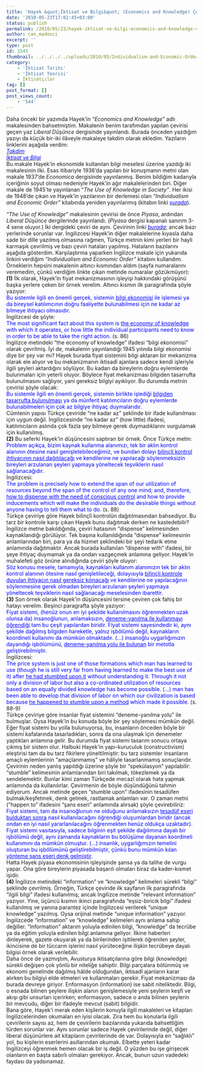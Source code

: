 ```yaml
---
title: 'Hayek &quot;İktisat ve Bilgi&quot; (Economics and Knowledge) Çevirisi'
date: '2010-05-23T17:02:45+03:00'
status: publish
permalink: /2010/05/23/hayek-iktisat-ve-bilgi-economics-and-knowledge-cevirisi
author: can_madenci
excerpt: ''
type: post
id: 1545
thumbnail: ../../../../uploads/2010/05/Individualism-and-Economic-Order_Hayek_bookstore-1-2-150x150.jpg
category:
    - 'İktisat Tarihi'
    - 'İktisat Teorisi'
    - İktisatçılar
tag: []
post_format: []
post_views_count:
    - '544'
---
```

Daha önceki bir yazımda Hayek’in “*Economics and Knowledge”* adlı makalesinden bahsetmiştim. Makalenin benim tarafımdan yapılan çevirisi geçen yaz *Liberal Düşünce* dergisinde yayınlandı. Burada önceden yazdığım yazıyı da küçük bir-iki ilâveyle makaleye takdim olarak ekledim. Yazıların linklerini aşağıda verdim:  
*<span style="color: #0000ff;">[<span style="color: #0000ff;">Takdim</span>](http://www.barisurhan.com/takdim.pdf)</span>*  
*<span style="color: #0000ff;">[<span style="color: #0000ff;">İktisat ve Bilgi</span>](http://www.barisurhan.com/iktisat-ve-bilgi.pdf)</span>*  
Bu makale Hayek’in ekonomide kullanılan bilgi meselesi üzerine yazdığı iki makalesinin ilki. Esas itibariyle 1936’da yapılan bir konuşmanın metni olan makale 1937’de *Economica* dergisinde yayınlanmış. Benim bildiğim kadarıyla içeriğinin soyut olması nedeniyle Hayek’in ağır makalelerinden biri. Diğer makale de 1945’te yayınlanan “*The Use of Knowledge in Society”*. Her ikisi de 1948’de çıkan ve Hayek’in yazılarının bir derlemesi olan *“Individualism and Economic Order”* kitabında yeniden yayınlanmış (kitabın linki *<span style="color: #0000ff;">[<span style="color: #0000ff;">şurada</span>](http://mises.org/books/individualismandeconomicorder.pdf)</span>*).  
  
 *“The Use of Knowledge”* makalesinin çevirisi de önce *Piyasa*, ardından *Liberal Düşünce* dergilerinde yayınlandı. (*Piyasa* dergisi kapanalı sanırım 3-4 sene oluyor.) İki dergideki çeviri de aynı. Çevirinin linki *<span style="color: #0000ff;">[<span style="color: #0000ff;">burada</span>](http://72.29.74.39/~turanyay/files/other/bilgi.pdf)</span>*; ancak bazı yerlerinde sorunlar var. İngilizcesi Hayek’in diğer makalelerine kıyasla daha sade bir dille yazılmış olmasına rağmen, Türkçe metnin kimi yerleri bir hayli karmaşık çevrilmiş ve bazı çeviri hataları yapılmış. Hataların bazılarını aşağıda gösterdim. Karşılaştırma yaparken İngilizce makale için yukarıda linkini verdiğim *“Individualism and Economic Order”* kitabını kullandım. Örneklerin hepsini makalenin altıncı kısmından aldım (sayfa numaralarını veremedim, çünkü verdiğim linkte çıkan metinde numaralar gözükmüyor):  
**(1)** İlk olarak, Hayek’in fiyat mekanizmasının işleyişi hakkındaki görüşünü başka yerlere çeken bir örnek verelim. Altıncı kısmın ilk paragrafında şöyle yazıyor:  
<span style="color: #0000ff;">Bu sistemle ilgili en önemli gerçek, sistemin <span style="text-decoration: underline;">bilgi ekonomisi</span> ile işlemesi ya da bireysel katılımcının doğru faaliyette bulunabilmesi için ne kadar az bilmeye ihtiyacı olmasıdır.</span>  
İngilizcesi de şöyle:  
<span style="color: #0000ff;">The most significant fact about this system is <span style="text-decoration: underline;">the economy of knowledge</span> with which it operates, or how little the individual participants need to know in order to be able to take the right action.</span> (s. 86)  
İngilizce metindeki “the economy of knowledge” ifadesi “bilgi ekonomisi” olarak çevrilmiş. İyi de, makalenin yayınlandığı 1945 yılında bilgi ekonomisi diye bir şey var mı? Hayek burada fiyat sistemini bilgi aktaran bir mekanizma olarak ele alıyor ve bu mekanizmanın iktisadî ajanlara sadece kendi işleriyle ilgili şeyleri aktardığını söylüyor. Bu kadarı da bireylerin doğru eylemlerde bulunmaları için yeterli oluyor. Böylece fiyat mekanizması bilgiden tasarrufta bulunulmasını sağlıyor, yani gereksiz bilgiyi ayıklıyor. Bu durumda metnin çevirisi şöyle olacak:  
<span style="color: #0000ff;">Bu sistemle ilgili en önemli gerçek, sistemin birlikte işlediği <span style="text-decoration: underline;">bilgiden tasarrufta bulunulması</span> ya da münferit katılımcıların doğru eylemlerde bulunabilmeleri için çok az bilgiye ihtiyaç duymalarıdır.</span>  
Cümlenin yapısı Türkçe çeviride “ne kadar az” şeklinde bir ifade kullanılması için uygun değil. İngilizcesinde “ne kadar az” (how little) ifadesi, katılımcıların aslında çok fazla şey bilmeye gerek duymadıklarını vurgulamak için kullanılmış.  
**(2)** Bu seferki Hayek’in düşüncesini saptıran bir örnek. Önce Türkçe metin:  
<span style="color: #0000ff;">Problem açıkça, bizim kaynak kullanma alanımızı, tek bir aklın kontrol alanının ötesine nasıl genişletebileceğimiz, ve bundan dolayı <span style="text-decoration: underline;">bilinçli kontrol ihtiyacının nasıl dağıtılacağı</span> ve kendilerine ne yapılacağı söylenmeksizin bireyleri arzulanan şeyleri yapmaya yöneltecek teşviklerin nasıl sağlanacağıdır.</span>  
İngilizcesi:  
<span style="color: #0000ff;">The problem is precisely how to extend the span of our utilization of resources beyond the span of the control of any one mind; and, therefore, <span style="text-decoration: underline;">how to dispense with the need of conscious control</span> and how to provide inducements which will make the individuals do the desirable things without anyone having to tell them what to do.</span> (s. 88)  
Türkçe çeviriye göre Hayek bilinçli kontrolün dağıtılmasından bahsediyor. Bu tarz bir kontrole karşı çıkan Hayek bunu dağıtmak derken ne kastedebilir? İngilizce metne bakıldığında, çeviri hatasının “dispense” kelimesinden kaynaklandığı görülüyor. Tek başına kullanıldığında “dispense” kelimesinin anlamlarından biri, para ya da hizmet şeklindeki bir şeyi tedarik etme anlamında dağıtmaktır. Ancak burada kullanılan “dispense with” ifadesi, bir şeye ihtiyaç duymamak ya da ondan vazgeçmek anlamına geliyor. Hayek’in muhalefeti göz önüne alındığında çeviri şöyle oluyor:  
<span style="color: #0000ff;">Söz konusu mesele, tamamıyla, kaynakları kullanım alanımızın tek bir aklın kontrol alanının ötesine nasıl genişletileceği, dolayısıyla <span style="text-decoration: underline;">bilinçli kontrole duyulan ihtiyacın nasıl gereksiz kılınacağı</span> ve kendilerine ne yapılacağının söylenmesine gerek olmadan bireyleri arzulanan şeyleri yapmaya yöneltecek teşviklerin nasıl sağlanacağı meselesinden ibarettir.</span>  
**(3)** Son örnek olarak Hayek’in düşüncesini tersine çeviren çok fahiş bir hatayı verelim. Beşinci paragrafta şöyle yazıyor:  
<span style="color: #0000ff;">Fiyat sistemi, (henüz onun en iyi şekilde kullanılmasını öğrenmekten uzak olunsa da) insanoğlunun, anlamaksızın, <span style="text-decoration: underline;">deneme-yanılma ile kullanmayı öğrendiği</span> tam bu çeşit yapılardan biridir. Fiyat sistemi sayesindedir ki, aynı şekilde dağılmış bilgiden hareketle, yalnız işbölümü değil, kaynakların koordineli kullanımı da mümkün olmaktadır. (…) insanoğlu uygarlığımızın dayandığı işbölümünü, <span style="text-decoration: underline;">deneme-yanılma yolu ile bulunan</span> bir metotla geliştirebilmiştir.</span>  
İngilizcesi:  
<span style="color: #0000ff;">The price system is just one of those formations which man has learned to use (though he is still very far from having learned to make the best use of it) after <span style="text-decoration: underline;">he had stumbled upon it</span> without understanding it. Through it not only a division of labor but also a co-ordinated utilization of resources based on an equally divided knowledge has become possible. (…) man has been able to develop that division of labor on which our civilization is based because <span style="text-decoration: underline;">he happened to stumble upon a method</span> which made it possible.</span> (s. 88-9)  
Türkçe çeviriye göre insanlar fiyat sistemini “deneme-yanılma yolu” ile bulmuşlar. Oysa Hayek’in bu konuda böyle bir şey söylemesi mümkün değil. Eğer fiyat sistemi bu yolla bulunuyorsa, bu, insanların önceden böyle bir sistemi kafalarında tasarladıkları, sonra da ona ulaşmak için denemeler yaptıkları anlamına gelir. Bu durumda fiyat sistemi tasarım sonucu ortaya çıkmış bir sistem olur. Halbuki Hayek’in yapı-kuruculuk (constructivism) eleştirisi tam da bu tarz fikirlere yöneltilmiştir: bu tarz sistemler insanların amaçlı eylemlerinin “amaçlanmamış” ve hâliyle tasarlanmamış sonuçlarıdır.  
Çevirinin neden yanlış yapıldığı üzerine şöyle bir “spekülasyon” yapılabilir: “stumble” kelimesinin anlamlarından biri takılmak, tökezlemek ya da sendelemektir. Bunlar kimi zaman Türkçede mecazî olarak hata yapmak anlamında da kullanılırlar. Çevirmenin de böyle düşündüğünü tahmin ediyorum. Ancak metinde geçen “stumble upon” ifadesinin tesadüfen bulmak/keşfetmek, denk gelmek, rastlamak anlamları var. O zaman metni (“happen to” ifadesini “şans eseri” anlamında alırsak) şöyle çevirebiliriz:  
<span style="color: #0000ff;">Fiyat sistemi, tam da insanoğlunun ne olduğunu anlamaksızın <span style="text-decoration: underline;">tesadüf eseri bulduktan sonra</span> nasıl kullanılacağını öğrendiği oluşumlardan biridir (ancak ondan en iyi nasıl yararlanılacağını öğrenmekten henüz oldukça uzaktadır). Fiyat sistemi vasıtasıyla, sadece bilginin eşit şekilde dağılımına dayalı bir işbölümü değil, aynı zamanda kaynakların bu bölüşüme dayanan koordineli kullanımını da mümkün olmuştur. (…) insanlık, uygarlığımızın temelini oluşturan bu işbölümünü geliştirebilmiştir, çünkü bunu mümkün kılan <span style="text-decoration: underline;">yönteme şans eseri denk gelmiştir</span>.</span>  
Hatta Hayek piyasa ekonomisinin işleyişinde şansa ya da talihe de vurgu yapar. Ona göre bireylerin piyasada başarılı olmaları biraz da kader-kısmet işidir.  
**(4)** İngilizce metindeki “information” ve “knowledge” kelimeleri sürekli “bilgi” şeklinde çevrilmiş. Örneğin, Türkçe çeviride ilk sayfanın ilk paragrafında “ilgili bilgi” ifadesi kullanılmış; ancak İngilizce metinde “relevant information” yazıyor. Yine, üçüncü kısmın ikinci paragrafında “eşsiz-biricik bilgi” ifadesi kullanılmış ve yanına parantez içinde İngilizcesi verilerek “unique knowledge” yazılmış. Oysa orijinal metinde “unique information” yazıyor.  
İngilizcede “information” ve “knowledge” kelimeleri aynı anlama sahip değiller. “Information” aktarım yoluyla edinilen bilgi, “knowledge” da tecrübe ya da eğitim yoluyla edinilen bilgi anlamına geliyor. İlkine haberleri dinleyerek, gazete okuyarak ya da birilerinden işitilerek öğrenilen şeyler, ikincisine de bir tüccarın işlerini nasıl yürüteceğine ilişkin tecrübeye dayalı bilgisi örnek olarak verilebilir.  
Daha önce de yazmıştım, Avusturya iktisatçılarına göre bilgi (knowledge) sürekli değişen çok yönlü bir niteliğe sahiptir. Bilgi parçalara bölünmüş ve ekonomi genelinde dağılmış hâlde olduğundan, iktisadî ajanların karar alırken bu bilgiyi elde etmeleri ve kullanmaları gerekir. Fiyat mekanizması da burada devreye giriyor. Enformasyon (information) ise sabit niteliktedir. Bilgi, o esnada bilinen şeylere ilişkin alanın genişlemesiyle yeni şeylerin keşfi ve akışı gibi unsurları içerirken; enformasyon, sadece o anda bilinen şeylerin bir mevcudu, diğer bir ifadeyle mevcut (sabit) bilgidir.  
Bana göre, Hayek’i merak eden kişilerin konuyla ilgili makaleleri ve kitapları İngilizcelerinden okumaları en iyisi olacak. Zira hem bu konularla ilgili çevirilerin sayısı az, hem de çevirilerin bazılarında yukarıda bahsettiğim türden sorunlar var. Aynı sorunlar sadece Hayek çevirilerinde değil, diğer liberal düşünürlere ait kitapların çevirilerinde de var. Dolayısıyla en “sağlıklı” yol, bu kişilerin eserlerini asıllarından okumak. Elbette yeteri kadar İngilizceyi öğrenmek hemen olacak bir iş değil. O yüzden bu işe girişecek olanların en başta sabırlı olmaları gerekiyor. Ancak, bunun uzun vadedeki faydası da yadsınamaz.